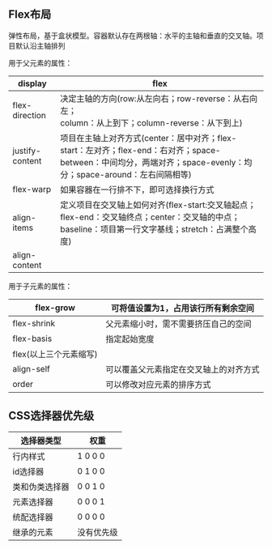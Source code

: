 ## Flex布局

弹性布局，基于盒状模型。容器默认存在两根轴：水平的主轴和垂直的交叉轴。项目默认沿主轴排列

用于父元素的属性：

| display         | flex                                                         |
| --------------- | ------------------------------------------------------------ |
| flex-direction  | 决定主轴的方向(row:从左向右；row-reverse：从右向左；<br />column：从上到下；column-reverse：从下到上) |
| justify-content | 项目在主轴上对齐方式(center：居中对齐；flex-start：左对齐；flex-end：右对齐；space-between：中间均分，两端对齐；space-evenly：均分；space-around：左右间隔相等) |
| flex-warp       | 如果容器在一行排不下，即可选择换行方式                       |
| align-items     | 定义项目在交叉轴上如何对齐(flex-start:交叉轴起点；flex-end：交叉轴终点；center：交叉轴的中点；baseline：项目第一行文字基线；stretch：占满整个高度) |
| align-content   |                                                              |

用于子元素的属性：

| flex-grow              | 可将值设置为1，占用该行所有剩余空间    |
| ---------------------- | -------------------------------------- |
| flex-shrink            | 父元素缩小时，需不需要挤压自己的空间   |
| flex-basis             | 指定起始宽度                           |
| flex(以上三个元素缩写) |                                        |
| align-self             | 可以覆盖父元素指定在交叉轴上的对齐方式 |
| order                  | 可以修改对应元素的排序方式             |



## CSS选择器优先级

| 选择器类型     | 权重       |
| -------------- | ---------- |
| 行内样式       | 1 0 0 0    |
| id选择器       | 0 1 0 0    |
| 类和伪类选择器 | 0 0 1 0    |
| 元素选择器     | 0 0 0 1    |
| 统配选择器     | 0 0 0 0    |
| 继承的元素     | 没有优先级 |

